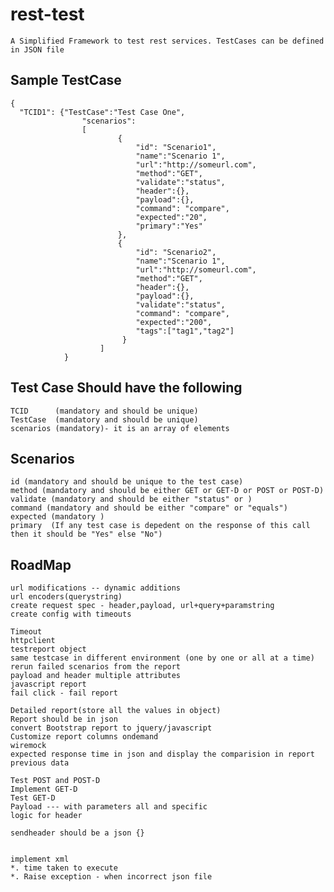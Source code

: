 # rest-test
    A Simplified Framework to test rest services. TestCases can be defined in JSON file

## Sample TestCase

    {
	  "TCID1": {"TestCase":"Test Case One",
                    "scenarios":
                    [
			                {
				                "id": "Scenario1",
				                "name":"Scenario 1",
                                "url":"http://someurl.com",
				                "method":"GET",
				                "validate":"status",
				                "header":{},
				                "payload":{},
				                "command": "compare",
				                "expected":"20",
				                "primary":"Yes"
			                },
			                {
				                "id": "Scenario2",
				                "name":"Scenario 1",                                
				                "url":"http://someurl.com",
				                "method":"GET",
				                "header":{},
				                "payload":{},
				                "validate":"status",
				                "command": "compare",
				                "expected":"200",
				                "tags":["tag1","tag2"]
			                 }
		                ]
	            } 


## Test Case Should have the following
    TCID      (mandatory and should be unique)
    TestCase  (mandatory and should be unique)
    scenarios (mandatory)- it is an array of elements


## Scenarios

    id (mandatory and should be unique to the test case)
    method (mandatory and should be either GET or GET-D or POST or POST-D)
    validate (mandatory and should be either "status" or )
    command (mandatory and should be either "compare" or "equals")
    expected (mandatory )
    primary  (If any test case is depedent on the response of this call then it should be "Yes" else "No")


## RoadMap
    url modifications -- dynamic additions
    url encoders(querystring)
    create request spec - header,payload, url+query+paramstring
    create config with timeouts

    Timeout
    httpclient
    testreport object
    same testcase in different environment (one by one or all at a time)
    rerun failed scenarios from the report
    payload and header multiple attributes
    javascript report
    fail click - fail report

    Detailed report(store all the values in object)
    Report should be in json
    convert Bootstrap report to jquery/javascript
    Customize report columns ondemand
    wiremock
    expected response time in json and display the comparision in report
    previous data

    Test POST and POST-D
    Implement GET-D
    Test GET-D
    Payload --- with parameters all and specific
    logic for header

    sendheader should be a json {}


    implement xml
    *. time taken to execute
    *. Raise exception - when incorrect json file
